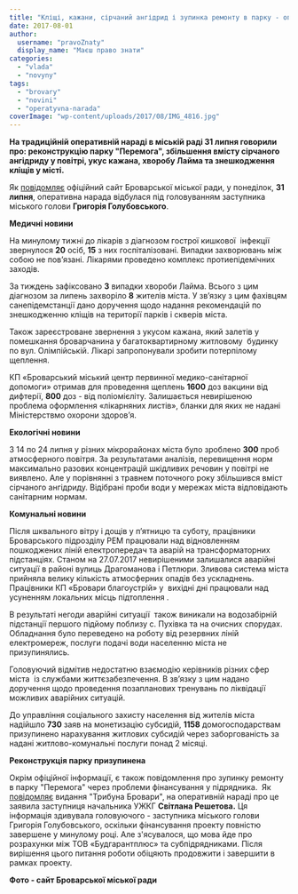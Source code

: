 ```yaml
---
title: "Кліщі, кажани, сірчаний ангідрид і зупинка ремонту в парку - оперативні новини"
date: 2017-08-01
author: 
  username: "pravoZnaty"
  display_name: "Маєш право знати"
categories: 
  - "vlada"
  - "novyny"
tags: 
  - "brovary"
  - "novini"
  - "operatyvna-narada"
coverImage: "wp-content/uploads/2017/08/IMG_4816.jpg"
---
```


**На традиційній оперативній нараді в міській раді 31 липня говорили про: реконструкцію парку "Перемога", збільшення вмісту сірчаного ангідриду у повітрі, укус кажана, хворобу Лайма та знешкодження кліщів у місті.**

Як [повідомляє](https://brovary-rada.gov.ua/news/15447.html) офіційний сайт Броварської міської ради, у понеділок, **31 липня**, оперативна нарада відбулася під головуванням заступника міського голови **Григорія Голубовського**.

**Медичні новини**

На минулому тижні до лікарів з діагнозом гострої кишкової  інфекції звернулося **20** осіб, **15** з них госпіталізовані. Випадки захворювань між собою не пов’язані. Лікарями проведено комплекс протиепідемічних заходів.

За тиждень зафіксовано **3** випадки хвороби Лайма. Всього з цим діагнозом за липень захворіло **8** жителів міста. У зв’язку з цим фахівцям санепідемстанції дано доручення щодо надання рекомендацій по знешкодженню кліщів на території парків і скверів міста.

Також зареєстроване звернення з укусом кажана, який залетів у помешкання броварчанина у багатоквартирному житловому  будинку по вул. Олімпійській. Лікарі запропонували зробити потерпілому щеплення.

КП «Броварський міський центр первинної медико-санітарної допомоги» отримав для проведення щеплень **1600** доз вакцини від дифтерії, **800** доз - від поліомієліту. Залишається невирішеною проблема оформлення «лікарняних листів», бланки для яких не надані Міністерствмо охорони здоров’я.

**Екологічні новини**

З 14 по 24 липня у різних мікрорайонах міста було зроблено **300** проб атмосферного повітря. За результатами аналізів, перевищення норм максимально разових концентрацій шкідливих речовин у повітрі не виявлено. Але у порівнянні з травнем поточного року збільшився вміст сірчаного ангідриду. Відібрані проби води у мережах міста відповідають санітарним нормам.

**Комунальні новини**

Після шквального вітру і дощів у п’ятницю та суботу, працівники Броварського підрозділу РЕМ працювали над відновленням пошкоджених ліній електропередач та аварій на трансформаторних підстанціях. Станом на 27.07.2017 невирішеними залишалися аварійні ситуації в районі вулиць Драгоманова і Петлюри. Зливова система міста прийняла велику кількість атмосферних опадів без ускладнень. Працівники КП «Бровари благоустрій» у  вихідні дні працювали над усуненням локальних місць підтоплення .

В результаті негоди аварійні ситуації  також виникали на водозабірній підстанції першого підйому поблизу с. Пухівка та на очисних спорудах.  Обладнання було переведено на роботу від резервних ліній електромереж, послуги подачі води населенню міста не призупинялись.

Головуючий відмітив недостатню взаємодію керівників різних сфер міста  із службами життєзабезпечення. В зв’язку з цим надано доручення щодо проведення позапланових тренувань по ліквідації можливих аварійних ситуацій.

До управління соціального захисту населення від жителів міста надійшло **730** заяв на монетизацію субсидій, **1158** домогосподарствам призупинено нарахування житлових субсидій через заборгованість за надані житлово-комунальні послуги понад 2 місяці.

**Реконструкція парку призупинена**

Окрім офіційної інформації, є також повідомлення про зупинку ремонту в парку "Перемога" через проблеми фінансування у підрядника.  Як [повідомляє](http://brovary.net.ua/reportazhi/roboty-po-rekonstruktsiyi-parku-zupyneno-z-pidryadnykamy-ne-rozrahuvalysya/) видання "Трибуна Бровари", на оперативній нараді про це заявила заступниця начальника УЖКГ **Світлана Решетова.** Ця інформація здивувала головуючого - заступника міського голови Григорія Голубовського, оскільки фінансування проекту повністю завершене у минулому році. Але з'ясувалося, що мова йде про розрахунки між ТОВ «Будгарантплюс» та субпідрядниками. Після вирішення цього питання роботи обіцяють продовжити і завершити в рамках проекту.

**Фото - сайт Броварської міської ради**
